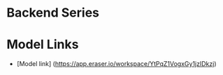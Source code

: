 # Backend Series

# Model Links
- [Model link] (https://app.eraser.io/workspace/YtPqZ1VogxGy1jzIDkzj)